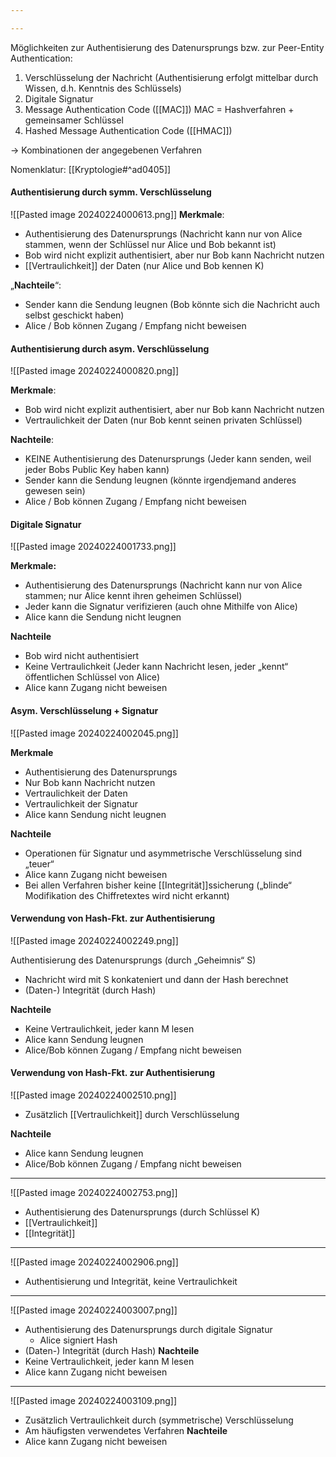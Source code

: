 ```yaml
---

---
```

Möglichkeiten zur Authentisierung des Datenursprungs bzw. zur Peer-Entity Authentication:

1. Verschlüsselung der Nachricht (Authentisierung erfolgt mittelbar durch Wissen, d.h. Kenntnis des Schlüssels) 
2. Digitale Signatur 
3. Message Authentication Code ([[MAC]]) MAC = Hashverfahren + gemeinsamer Schlüssel 
4. Hashed Message Authentication Code ([[HMAC]]) 

-> Kombinationen der angegebenen Verfahren

Nomenklatur: [[Kryptologie#^ad0405]] 
#### Authentisierung durch symm. Verschlüsselung
![[Pasted image 20240224000613.png]]
**Merkmale**: 
- Authentisierung des Datenursprungs (Nachricht kann nur von Alice stammen, wenn der Schlüssel nur Alice und Bob bekannt ist) 
- Bob wird nicht explizit authentisiert, aber nur Bob kann Nachricht nutzen 
- [[Vertraulichkeit]] der Daten (nur Alice und Bob kennen K)

„**Nachteile**“: 
- Sender kann die Sendung leugnen (Bob könnte sich die Nachricht auch selbst geschickt haben) 
- Alice / Bob können Zugang / Empfang nicht beweisen

#### Authentisierung durch asym. Verschlüsselung
![[Pasted image 20240224000820.png]]

**Merkmale**: 
- Bob wird nicht explizit authentisiert, aber nur Bob kann Nachricht nutzen 
- Vertraulichkeit der Daten (nur Bob kennt seinen privaten Schlüssel)

**Nachteile**: 
- KEINE Authentisierung des Datenursprungs (Jeder kann senden, weil jeder Bobs Public Key haben kann) 
- Sender kann die Sendung leugnen (könnte irgendjemand anderes gewesen sein) 
- Alice / Bob können Zugang / Empfang nicht beweisen

#### Digitale Signatur
![[Pasted image 20240224001733.png]]

**Merkmale:** 
- Authentisierung des Datenursprungs (Nachricht kann nur von Alice stammen; nur Alice kennt ihren geheimen Schlüssel) 
- Jeder kann die Signatur verifizieren (auch ohne Mithilfe von Alice) 
- Alice kann die Sendung nicht leugnen 

**Nachteile**
- Bob wird nicht authentisiert 
- Keine Vertraulichkeit (Jeder kann Nachricht lesen, jeder „kennt“ öffentlichen Schlüssel von Alice) 
- Alice kann Zugang nicht beweisen

#### Asym. Verschlüsselung + Signatur
![[Pasted image 20240224002045.png]]

**Merkmale**
- Authentisierung des Datenursprungs 
- Nur Bob kann Nachricht nutzen 
- Vertraulichkeit der Daten 
- Vertraulichkeit der Signatur 
- Alice kann Sendung nicht leugnen 

**Nachteile**
- Operationen für Signatur und asymmetrische Verschlüsselung sind „teuer“ 
- Alice kann Zugang nicht beweisen 
- Bei allen Verfahren bisher keine [[Integrität]]ssicherung („blinde“ Modifikation des Chiffretextes wird nicht erkannt)

#### Verwendung von Hash-Fkt. zur Authentisierung
![[Pasted image 20240224002249.png]]

Authentisierung des Datenursprungs (durch „Geheimnis“ S) 
- Nachricht wird mit S konkateniert und dann der Hash berechnet 
- (Daten-) Integrität (durch Hash) 

**Nachteile**
- Keine Vertraulichkeit, jeder kann M lesen 
- Alice kann Sendung leugnen 
- Alice/Bob können Zugang / Empfang nicht beweisen

#### Verwendung von Hash-Fkt. zur Authentisierung
![[Pasted image 20240224002510.png]]

- Zusätzlich [[Vertraulichkeit]] durch Verschlüsselung 

**Nachteile**
- Alice kann Sendung leugnen 
- Alice/Bob können Zugang / Empfang nicht beweisen
---
![[Pasted image 20240224002753.png]]

- Authentisierung des Datenursprungs (durch Schlüssel K) 
- [[Vertraulichkeit]] 
- [[Integrität]]
---
![[Pasted image 20240224002906.png]]
- Authentisierung und Integrität, keine Vertraulichkeit
--- 
![[Pasted image 20240224003007.png]]

- Authentisierung des Datenursprungs durch digitale Signatur 
	- Alice signiert Hash 
- (Daten-) Integrität (durch Hash) 
**Nachteile**
- Keine Vertraulichkeit, jeder kann M lesen 
- Alice kann Zugang nicht beweisen
---
![[Pasted image 20240224003109.png]]

- Zusätzlich Vertraulichkeit durch (symmetrische) Verschlüsselung 
- Am häufigsten verwendetes Verfahren 
**Nachteile**
- Alice kann Zugang nicht beweisen


